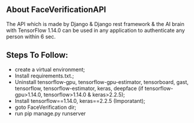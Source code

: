 ## About FaceVerificationAPI

The API which is made by Django &amp; Django rest framework &amp; the  AI brain with TensorFlow 1.14.0 can be used in any application to authenticate any person within 6 sec.

## Steps To Follow:
- create a virtual environment;
- Install requirements.txt.;
- Uninstall tensorflow-gpu, tensorflow-gpu-estimator, tensorboard, gast, tensorflow, tensorflow-estimator, keras, deepface (if tensorflow-gpu>1.14.0, tensorflow>1.14.0 & keras>2.2.5);
- Install tensorflow==1.14.0, keras==2.2.5 (Imporatant);
- goto FaceVerification dir;
- run pip manage.py runserver
